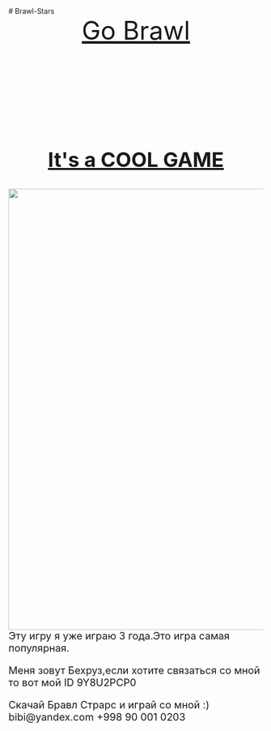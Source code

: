 <html>
    # Brawl-Stars
    <body style="background-color:darklilac">
        <header style="color:black; text-align:center;font-size:50px"><a href="brawl-go-stars-world-brawlers-running-apk/641d/#gsc.tab=0">Go Brawl</a></header>
        <h2 style="color:black; text-align:center;font-size:40px"><a href="com.supercell.brawlstars&hl=en_US">It's a COOL GAME</a></h2>
        <img srcset="https:/cdn.pixabay.com/photo/2019/09/30/01/48/brawl-stars-4514650_960_720.png 1x, https://cdn.pixabay.com/photo/2019/09/30/01/48/brawl-stars-               4514650_1280.png 2x" src="https://cdn.pixabay.com/photo/2019/09/30/01/48/brawl-stars-4514650_960_720.png"width="870" height="650" style="height:auto">
        <main style="font-size:20px">Эту игру я уже играю 3 года.Это игра самая популярная.<p>Меня зовут Бехруз,если хотите связаться со мной то вот мой ID             9Y8U2PCP0</p></main>
        <footer style="font-size:20px">Скачай Бравл Страрс и играй со мной :) bibi@yandex.com +998 90 001 0203</footer>
    </body>
</html>
